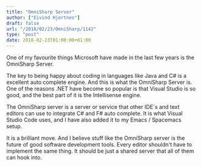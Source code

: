 ```yaml
---
title: "OmniSharp Server"
author: ["Eivind Hjertnes"]
draft: false
url: "/2018/02/23/OmniSharp/1142"
type: "post"
date: 2018-02-23T01:00:00+01:00
---
```


One of my favourite things Microsoft have made in the last few years is
the OmniSharp Server.

The key to being happy about coding in languages like Java and C# is a
excellent auto complete engine. And this is what the OmniSharp Server
is. One of the reasons .NET have become so popular is that Visual Studio
is so good, and the best part of it is the Intellisense engine.

The OmniSharp server is a server or service that other IDE´s and text
editors can use to integrate C# and F# auto complete. It is what Visual
Studio Code uses, and I have also added it to my Emacs / Spacemacs
setup.

It is a brilliant move. And I believe stuff like the OmniSharp server is
the future of good software development tools. Every editor shouldn't
have to implement the same thing. It should be just a shared server that
all of them can hook into.
